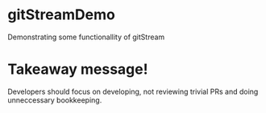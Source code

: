# gitStreamDemo

Demonstrating some functionallity of gitStream



# Takeaway message!
Developers should focus on developing, not reviewing trivial PRs and doing unneccessary bookkeeping.
